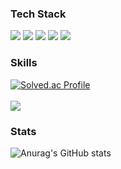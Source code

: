 ### Tech Stack
<img src="https://img.shields.io/badge/Python-3776AB?style=flat&logo=Python&logoColor=white"/></a>
<img src="https://img.shields.io/badge/Java-007396?style=flat&logo=Java&logoColor=white" />
<img src="https://img.shields.io/badge/JavaScript-F7DF1E?style=flat&logo=JavaScript&logoColor=white" />
<img src="https://img.shields.io/badge/CSS3-1572B6?style=flat&logo=CSS3&logoColor=white" />
<img src="https://img.shields.io/badge/HTML5-E34F26?style=flat&logo=HTML5&logoColor=white"/></a>

### Skills
[![Solved.ac Profile](http://mazassumnida.wtf/api/v2/generate_badge?boj=chris2769)](https://solved.ac/chris2769)
<br><br>
<img src="https://github-readme-stats.vercel.app/api/top-langs/?username=noxknow&layout=compact&theme=dark"><br>

### Stats
![Anurag's GitHub stats](https://github-readme-stats.vercel.app/api?username=noxknow&show_icons=true&theme=kacho_ga)

